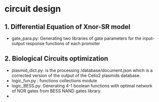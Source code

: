 # circuit design

## 1. Differential Equation of Xnor-SR model

- gate_para.py: Generating two libraries of gate parameters for the input-output response functions of each promoter 

## 2. Biological Circuits optimization 

- plasmid_dict.py:  is the processing /database/document.json which is a corrected version of the output of the Cello2 plasmids database.
- logic_fun.py : functions collections module
- logic_BESS.py: Generating 4-1 boolean functions with optimal network of NOR gates from BESS NAND gates library.
- 

